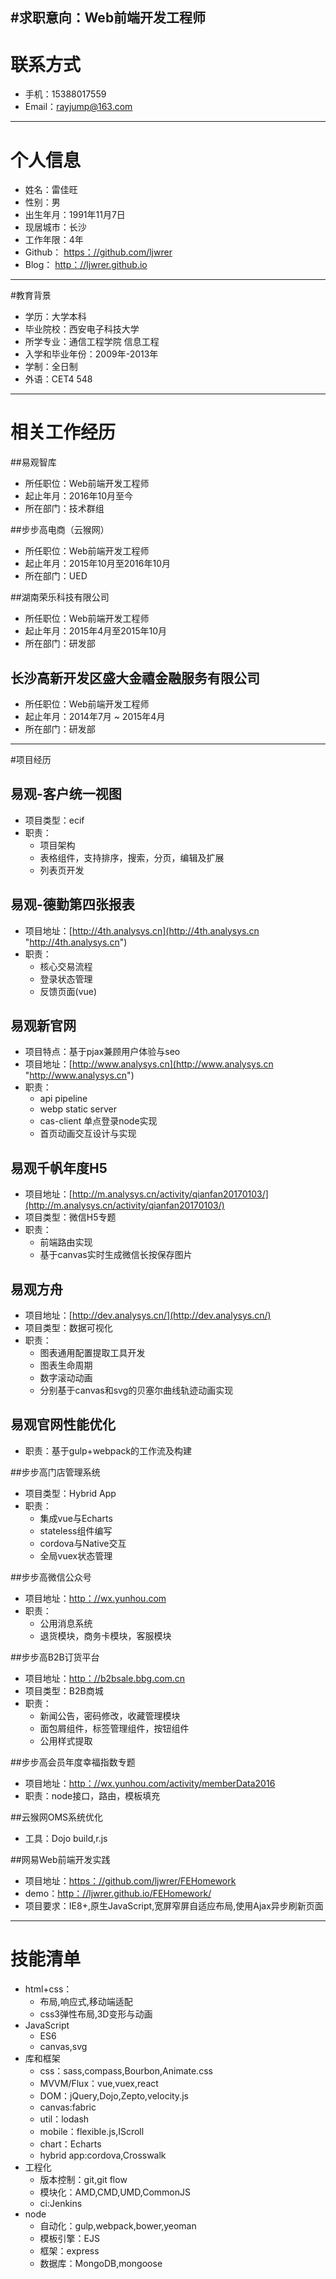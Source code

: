 #求职意向：Web前端开发工程师
---

# 联系方式

- 手机：15388017559
- Email：rayjump@163.com

---

# 个人信息

 - 姓名：雷佳旺
 - 性别：男
 - 出生年月：1991年11月7日
 - 现居城市：长沙
 - 工作年限：4年
 - Github： [https：//github.com/ljwrer](https：//github.com/ljwrer)
 - Blog： [http：//ljwrer.github.io](http：//ljwrer.github.io)

---

#教育背景

 - 学历：大学本科
 - 毕业院校：西安电子科技大学
 - 所学专业：通信工程学院 信息工程
 - 入学和毕业年份：2009年-2013年
 - 学制：全日制
 - 外语：CET4 548

---

# 相关工作经历

##易观智库

- 所任职位：Web前端开发工程师
- 起止年月：2016年10月至今
- 所在部门：技术群组

##步步高电商（云猴网）

- 所任职位：Web前端开发工程师
- 起止年月：2015年10月至2016年10月
- 所在部门：UED

##湖南荣乐科技有限公司

- 所任职位：Web前端开发工程师
- 起止年月：2015年4月至2015年10月
- 所在部门：研发部


## 长沙高新开发区盛大金禧金融服务有限公司

- 所任职位：Web前端开发工程师
- 起止年月：2014年7月 ~ 2015年4月
- 所在部门：研发部

---

#项目经历
## 易观-客户统一视图
 - 项目类型：ecif
 - 职责：
	 - 项目架构
	 - 表格组件，支持排序，搜索，分页，编辑及扩展
	 - 列表页开发
## 易观-德勤第四张报表
 - 项目地址：[http://4th.analysys.cn](http://4th.analysys.cn "http://4th.analysys.cn")
 - 职责：
	 - 核心交易流程
	 - 登录状态管理
	 - 反馈页面(vue)

## 易观新官网
 - 项目特点：基于pjax兼顾用户体验与seo
 - 项目地址：[http://www.analysys.cn](http://www.analysys.cn "http://www.analysys.cn")
 - 职责：
	 - api pipeline
	 - webp static server
	 - cas-client 单点登录node实现
	 - 首页动画交互设计与实现

## 易观千帆年度H5
 - 项目地址：[http://m.analysys.cn/activity/qianfan20170103/](http://m.analysys.cn/activity/qianfan20170103/)
 - 项目类型：微信H5专题
 - 职责：
	 - 前端路由实现
	 - 基于canvas实时生成微信长按保存图片

## 易观方舟
 - 项目地址：[http://dev.analysys.cn/](http://dev.analysys.cn/)
 - 项目类型：数据可视化
 - 职责：
	 - 图表通用配置提取工具开发
	 - 图表生命周期
	 - 数字滚动动画
	 - 分别基于canvas和svg的贝塞尔曲线轨迹动画实现

## 易观官网性能优化
 - 职责：基于gulp+webpack的工作流及构建

##步步高门店管理系统
 - 项目类型：Hybrid App
 - 职责：
	 - 集成vue与Echarts
	 - stateless组件编写
	 - cordova与Native交互
	 - 全局vuex状态管理

##步步高微信公众号

 - 项目地址：[http：//wx.yunhou.com](http：//wx.yunhou.com)
 - 职责：
	 - 公用消息系统
	 - 退货模块，商务卡模块，客服模块

##步步高B2B订货平台

 - 项目地址：[http：//b2bsale.bbg.com.cn](http：//b2bsale.bbg.com.cn)
 - 项目类型：B2B商城
 - 职责：
	 - 新闻公告，密码修改，收藏管理模块
	 - 面包屑组件，标签管理组件，按钮组件
	 - 公用样式提取


##步步高会员年度幸福指数专题

 - 项目地址：[http：//wx.yunhou.com/activity/memberData2016](http：//wx.yunhou.com/activity/memberData2016)
 - 职责：node接口，路由，模板填充

##云猴网OMS系统优化
 - 工具：Dojo build,r.js

##网易Web前端开发实践
 - 项目地址：[https：//github.com/ljwrer/FEHomework](https：//github.com/ljwrer/FEHomework)
 - demo：[http：//ljwrer.github.io/FEHomework/](http：//ljwrer.github.io/FEHomework/)
 - 项目要求：IE8+,原生JavaScript,宽屏窄屏自适应布局,使用Ajax异步刷新页面

---

# 技能清单
 - html+css：
	 - 布局,响应式,移动端适配
	 - css3弹性布局,3D变形与动画
 - JavaScript
	 - ES6
	 - canvas,svg
 - 库和框架
	 - css：sass,compass,Bourbon,Animate.css
	 - MVVM/Flux：vue,vuex,react
	 - DOM：jQuery,Dojo,Zepto,velocity.js
	 - canvas:fabric
	 - util：lodash
	 - mobile：flexible.js,IScroll
	 - chart：Echarts
	 - hybrid app:cordova,Crosswalk
 - 工程化
	 - 版本控制：git,git flow
	 - 模块化：AMD,CMD,UMD,CommonJS
	 - ci:Jenkins
 - node
	 - 自动化：gulp,webpack,bower,yeoman
	 - 模板引擎：EJS
	 - 框架：express
	 - 数据库：MongoDB,mongoose